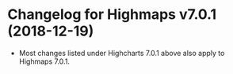 # Changelog for Highmaps v7.0.1 (2018-12-19)

- Most changes listed under Highcharts 7.0.1 above also apply to Highmaps 7.0.1.
